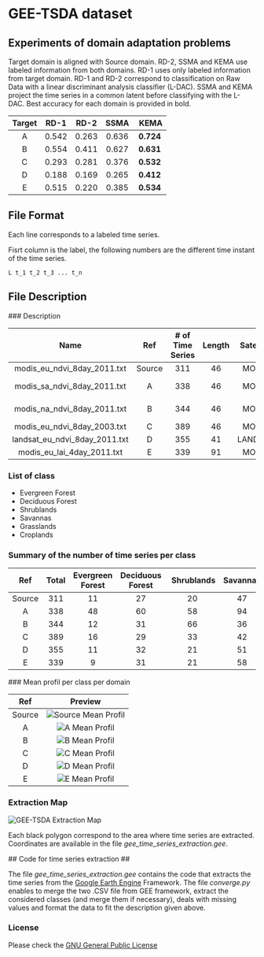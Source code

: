 # GEE-TSDA dataset

## Experiments of domain adaptation problems ##

Target domain is aligned with Source domain.
RD-2, SSMA and KEMA use labeled information from both domains.
RD-1 uses only labeled information from target domain.
RD-1 and RD-2 correspond to classification on Raw Data with a linear discriminant analysis classifier (L-DAC).
SSMA and KEMA project the time series in a common latent before classifying with the L-DAC.
Best accuracy for each domain is provided in bold.

| Target | RD-1 | RD-2 | SSMA | KEMA |
| :----: | :----: | :----: | :----: | :----: |
| A | 0.542 | 0.263 | 0.636 | **0.724** |
| B | 0.554 | 0.411 | 0.627 | **0.631** |
| C | 0.293 | 0.281 | 0.376 | **0.532** |
| D | 0.188 | 0.169 | 0.265 | **0.412** |
| E | 0.515 | 0.220 | 0.385 | **0.534** |

## File Format ##

Each line corresponds to a labeled time series.

Fisrt column is the label, the following numbers are the different time instant of the time series.

`L t_1 t_2 t_3 ... t_n`

## File Description ##

### Description

| Name | Ref | \# of Time Series | Length | Satellite | Temporal Resolution | Geographical Area | Year | Vegetation Index | ImageCollection ID |
| :----: | :----: | :----: | :----: | :----: | :----: | :----: | :----: | :----: | :----: |
| modis_eu_ndvi_8day_2011.txt | Source | 311 | 46 | MODIS | 8 days | Europe | 2011 | NDVI | `MODIS/MCD43A4_NDVI` |
| modis_sa_ndvi_8day_2011.txt | A |  338 | 46 | MODIS | 8 days | South America | 2011 | NDVI | `MODIS/MCD43A4_NDVI` |
| modis_na_ndvi_8day_2011.txt | B | 344 | 46 | MODIS | 8 days | North America | 2011 | NDVI | `MODIS/MCD43A4_NDVI` |
| modis_eu_ndvi_8day_2003.txt | C | 389 | 46 | MODIS | 8 days | Europe | 2003 | NDVI | `MODIS/MCD43A4_NDVI` |
| landsat_eu_ndvi_8day_2011.txt | D | 355 | 41 | LANDSAT | 8 days | Europe | 2011 | NDVI | `LANDSAT/LT5_L1T_8DAY_NDVI` |
| modis_eu_lai_4day_2011.txt | E | 339 | 91 | MODIS | 4 days | Europe | 2011 | LAI | `MODIS/006/MCD15A3H` |

### List of class

* Evergreen Forest
* Deciduous Forest
* Shrublands
* Savannas
* Grasslands
* Croplands

### Summary of the number of time series per class

| Ref | Total | Evergreen Forest | Deciduous Forest | Shrublands | Savannas | Grasslands | Croplands |
| :----: | :----: | :----: | :----: | :----: | :----: | :----: | :----: |
| Source | 311 | 11 | 27 | 20 | 47 | 14 | 192 |
| A |  338 | 48 | 60 | 58 | 94 | 46 | 32 |
| B | 344 | 12 | 31 | 66 | 36 | 121 | 78 |
| C | 389 | 16 | 29 | 33 | 42 | 27 | 242 |
| D | 355 | 11 | 32 | 21 | 51 | 14 | 226 |
| E | 339 | 9  | 31 | 21 | 58 | 19 | 201 |

### Mean profil per class per domain

| Ref | Preview |
| :----: | :----: |
| Source | ![Source Mean Profil](https://github.com/a-bailly/time_series_data/blob/master/gee_tsda/img/Source_profil.png) |
| A | ![A Mean Profil](https://github.com/a-bailly/time_series_data/blob/master/gee_tsda/img/A_profil.png) |
| B | ![B Mean Profil](https://github.com/a-bailly/time_series_data/blob/master/gee_tsda/img/B_profil.png) |
| C | ![C Mean Profil](https://github.com/a-bailly/time_series_data/blob/master/gee_tsda/img/C_profil.png) |
| D | ![D Mean Profil](https://github.com/a-bailly/time_series_data/blob/master/gee_tsda/img/D_profil.png) |
| E | ![E Mean Profil](https://github.com/a-bailly/time_series_data/blob/master/gee_tsda/img/E_profil.png) |

### Extraction Map

![GEE-TSDA Extraction Map](https://github.com/a-bailly/time_series_data/blob/master/gee_tsda/img/gee_extraction_map.png)

Each black polygon correspond to the area where time series are extracted.
Coordinates are available in the file *gee_time_series_extraction.gee*.

## Code for time series extraction ##

The file *gee_time_series_extraction.gee* contains the code that extracts the time series from the [Google Earth Engine](https://code.earthengine.google.com/) Framework.
The file *converge.py* enables to merge the two .CSV file from GEE framework, extract the considered classes (and merge them if necessary), deals with missing values and format the data to fit the description given above.

### License ###

Please check the [GNU General Public License](https://www.gnu.org/licenses/gpl-3.0.en.html)
